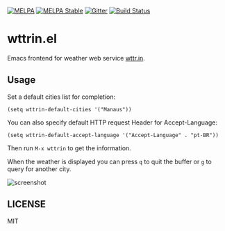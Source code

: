 [![MELPA][melpa-badge]][melpa-package]
[![MELPA Stable][melpa-stable-badge]][melpa-stable-package]
[![Gitter][gitter-badge]][gitter-chatroom]
[![Build Status][travis-ci-badge]][travis-ci-status]

# wttrin.el

Emacs frontend for weather web service [wttr.in].

## Usage

Set a default cities list for completion:

```elisp
(setq wttrin-default-cities '("Manaus"))
```

You can also specify default HTTP request Header for Accept-Language:

```elisp
(setq wttrin-default-accept-language '("Accept-Language" . "pt-BR"))
```

Then run `M-x wttrin` to get the information.

When the weather is displayed you can press `q` to quit the buffer or `g` to query for another city.

![screenshot]

## LICENSE

MIT

[wttr.in]: http://wttr.in/
[screenshot]: wttrin.png
[melpa-badge]: http://melpa.org/packages/wttrin-badge.svg
[melpa-package]: http://melpa.org/#/wttrin
[melpa-stable-badge]: http://stable.melpa.org/packages/wttrin-badge.svg
[melpa-stable-package]: http://stable.melpa.org/#/wttrin
[gitter-badge]: https://badges.gitter.im/bcbcarl/emacs-wttrin.svg
[gitter-chatroom]: https://gitter.im/bcbcarl/emacs-wttrin?utm_source=badge&utm_medium=badge&utm_campaign=pr-badge
[travis-ci-badge]: https://travis-ci.org/bcbcarl/emacs-wttrin.svg?branch=master
[travis-ci-status]: https://travis-ci.org/bcbcarl/emacs-wttrin
